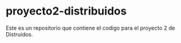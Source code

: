 # proyecto2-distribuidos
Este es un repositorio que contiene el codigo para el proyecto 2 de Distruidos.
